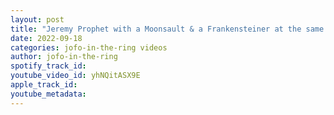 ```yaml
---
layout: post
title: "Jeremy Prophet with a Moonsault & a Frankensteiner at the same time"
date: 2022-09-18
categories: jofo-in-the-ring videos
author: jofo-in-the-ring
spotify_track_id: 
youtube_video_id: yhNQitASX9E
apple_track_id: 
youtube_metadata: 
---
```

